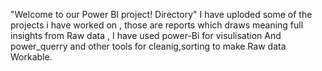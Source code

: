 
"Welcome to our Power BI project! Directory" I have uploded some of the projects i have worked on , those are reports which draws meaning full insights from Raw data , I have used power-Bi for visulisation And power_querry and other tools for cleanig,sorting to make Raw data Workable. 
